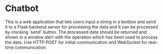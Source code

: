 # Chatbot
This is a web application that lets users input a string in a textbox and send it to a Flask backend server for processing the data and it can be processed by clocking 'send' button. 
The processed data should be returned and shown in a window alert with the operation which has been used to process the data.
Use  HTTP POST for initial communication and WebSocket for real-time communication.
